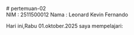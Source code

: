 # pertemuan-02<br>
NIM : 2511500012
Nama : Leonard Kevin Fernando<br>

Hari ini,Rabu 01.oktober.2025 saya mempelajari:<br>